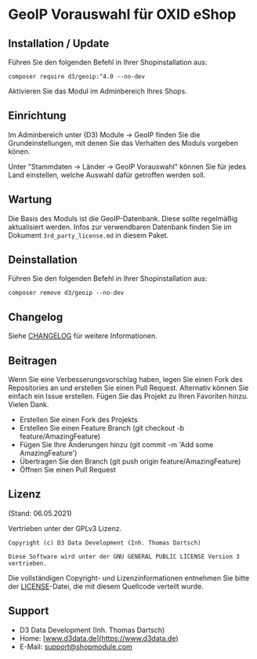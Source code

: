 # GeoIP Vorauswahl für OXID eShop

## Installation / Update

Führen Sie den folgenden Befehl in Ihrer Shopinstallation aus:

```
composer require d3/geoip:^4.0 --no-dev
```

Aktivieren Sie das Modul im Adminbereich Ihres Shops.

## Einrichtung

Im Adminbereich unter (D3) Module -> GeoIP finden Sie die Grundeinstellungen, mit denen Sie das Verhalten des Moduls vorgeben könen.

Unter "Stammdaten -> Länder -> GeoIP Vorauswahl" können Sie für jedes Land einstellen, welche Auswahl dafür getroffen werden soll.

## Wartung

Die Basis des Moduls ist die GeoIP-Datenbank. Diese sollte regelmäßig aktualisiert werden. Infos zur verwendbaren Datenbank finden Sie im Dokument `3rd_party_license.md` in diesem Paket.

## Deinstallation

Führen Sie den folgenden Befehl in Ihrer Shopinstallation aus:

```
composer remove d3/geoip --no-dev
```

## Changelog

Siehe [CHANGELOG](CHANGELOG.md) für weitere Informationen.

## Beitragen

Wenn Sie eine Verbesserungsvorschlag haben, legen Sie einen Fork des Repositories an und erstellen Sie einen Pull Request. Alternativ können Sie einfach ein Issue erstellen. Fügen Sie das Projekt zu Ihren Favoriten hinzu. Vielen Dank.

- Erstellen Sie einen Fork des Projekts
- Erstellen Sie einen Feature Branch (git checkout -b feature/AmazingFeature)
- Fügen Sie Ihre Änderungen hinzu (git commit -m 'Add some AmazingFeature')
- Übertragen Sie den Branch (git push origin feature/AmazingFeature)
- Öffnen Sie einen Pull Request

## Lizenz
(Stand: 06.05.2021)

Vertrieben unter der GPLv3 Lizenz.

```
Copyright (c) D3 Data Development (Inh. Thomas Dartsch)

Diese Software wird unter der GNU GENERAL PUBLIC LICENSE Version 3 vertrieben.
```

Die vollständigen Copyright- und Lizenzinformationen entnehmen Sie bitte der [LICENSE](LICENSE.md)-Datei, die mit diesem Quellcode verteilt wurde.

## Support

- D3 Data Development (Inh. Thomas Dartsch)
- Home: [www.d3data.de](https://www.d3data.de)
- E-Mail: support@shopmodule.com
